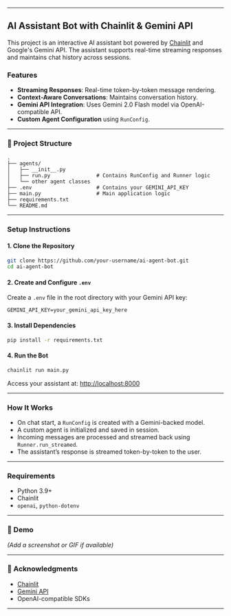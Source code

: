 
---

##  AI Assistant Bot with Chainlit & Gemini API

This project is an interactive AI assistant bot powered by [Chainlit](https://www.chainlit.io/) and Google's Gemini API. The assistant supports real-time streaming responses and maintains chat history across sessions.

###  Features

-  **Streaming Responses**: Real-time token-by-token message rendering.
-  **Context-Aware Conversations**: Maintains conversation history.
- **Gemini API Integration**: Uses Gemini 2.0 Flash model via OpenAI-compatible API.
- **Custom Agent Configuration** using `RunConfig`.

---

### 📂 Project Structure

```
.
├── agents/
│   ├── __init__.py
│   ├── run.py               # Contains RunConfig and Runner logic
│   └── other agent classes
├── .env                     # Contains your GEMINI_API_KEY
├── main.py                  # Main application logic
├── requirements.txt
└── README.md
```

---

###  Setup Instructions

#### 1. Clone the Repository

```bash
git clone https://github.com/your-username/ai-agent-bot.git
cd ai-agent-bot
```

#### 2. Create and Configure `.env`

Create a `.env` file in the root directory with your Gemini API key:

```
GEMINI_API_KEY=your_gemini_api_key_here
```

#### 3. Install Dependencies

```bash
pip install -r requirements.txt
```

#### 4. Run the Bot

```bash
chainlit run main.py
```

Access your assistant at: [http://localhost:8000](http://localhost:8000)

---

### How It Works

- On chat start, a `RunConfig` is created with a Gemini-backed model.
- A custom agent is initialized and saved in session.
- Incoming messages are processed and streamed back using `Runner.run_streamed`.
- The assistant’s response is streamed token-by-token to the user.

---

###  Requirements

- Python 3.9+
- Chainlit
- `openai`, `python-dotenv`

---

### 📸 Demo

*(Add a screenshot or GIF if available)*

---

### 🙏 Acknowledgments

- [Chainlit](https://www.chainlit.io/)
- [Gemini API](https://ai.google.dev/gemini-api/)
- OpenAI-compatible SDKs

---